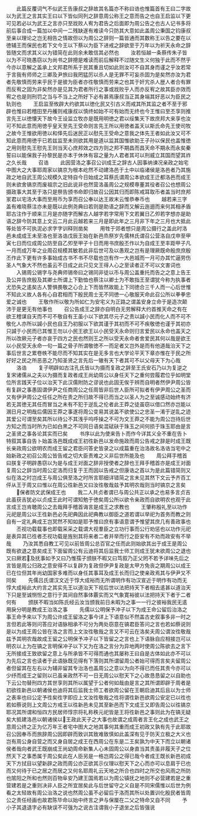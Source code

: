 <!-- { "loadSidebar": true } -->
　　此篇反覆词气不似武王告康叔之辞故其名篇亦不称曰诰也惟篇首有王曰二字故以为武王之言其实王曰以下皆似同列之辞意周公称王之意而告之也自王启监以下更可见若必以为武王之言亦只至戕败人宥为君告之后面即为周公告之也古人记书多将前后事合成一篇加以中间一二残缺遂有难读今只防其大意如此盖周公秉国之钧康叔至亲以理论之岂无相告之情故但以为周公之辞则一篇皆通而其数称王以告之要在以徳辅王而保民也若下文今王以下蔡以为臣下进戒之辞欲至于万年以为祈天永命之辞皆随文而求其义以为错简在此则余未敢信其必然也
　　汝若恒越一条蔡传朱子皆以为不可晓愚窃以为尚书之辞摠是难读而前后解释不过随文生义何独于此而不然乎今亦以意解之盖承上文邦君所系于民其重且切如此则汝可不自其身而谨之乎汝若常于言我有师师之三卿及尹旅曰我罔猛厉以杀人是无罪不可妄杀固为是矣然亦汝为君者先敬慎而劳来乎民于是彼为臣者亦徃敬慎而劳来之也其于奸宄杀人歴人者合有罪而反宥之固为非矣然亦是见其为君者所行之事或戕败乎人而亦反宥之故其臣亦效而宥之也是则刑罚之当与不当上之所好下必有甚焉康叔当正其身端其好恶以为臣民之轨则也
　　王启监至攸辟大约欲其以徳化民又引古义而戒其所其监之者不至于邪辟也惟曰若稽田至丹艧则戒康叔以慎终如始不可有始而无终也今王惟曰至丕享则推言先王以徳懐天下故今王设监立牧亦是既用明徳之君以绥集天下故庶邦大来享也汝可不知此意而用徳乎皇天至先王受命则言先王所以用徳者盖天以斯氏命先王使司牧之故今王惟欲用徳以和怿先后迷民正以慰先王受命之意我之体先王者如此汝又可不知此意而用徳乎已若兹监至未则欲其用是道以监其国惟欲助王子孙以保民也盖惟徳之用则慰先王慰先王则当天心庶邦效之四方则之邦不期昌而昌天命不期永而永矣秦誓曰以能保我子孙黎民是亦本于休休有容之量为人君者其可以刑威立其国而望其祚之久长哉
　　召诰
　　此因营洛之事召公训成王之辞古人因事纳谏况亲政之始宅中图大之大事耶周家以镐京为根本屹然不动建洛邑于土中以临诸侯是洛邑者乃其施政之地自武王周公规模久定特自今日始成之耳蔡氏谓周公本欲成王迁都洛邑而成王则未欲舍镐京而废祖宗之旧此说非也然营洛虽周公之规模専董其役者召公也想周公摄政事大其至于洛只是祭告颁书命即归故召公因其归而即陈戒耳取币者盖当时庶邦冡君以宅洛大事而至用币为享而召公奉以达王故末云惟恭奉币也
　　越若来三字盖有难晓蔡注亦未是既以此例尧典曰若则是助语之辞而又解云迤逦而来何其相矛盾耶古注作于顺来三月是亦随字而解古人越字若字常用下文若翼日乙夘若字想亦是助语之辞今防其意上文云二月此云越若来三月是即此年之三月非下年之三月也大抵此等处皆不可执泥必求字字训释则凿矣
　　用牲于郊者想只是周公摄行之盖此时洛邑未成成王未至洛也至洛诰戊辰王始在新邑烝祭岁先儒林氏谓召公营洛自戊申至甲寅七日而位成周公防至自乙夘至甲子十日而用书庶殷丕作以为自成王至丰距甲子凡一月而成万年之业周召规模其敏若此非后世可及以愚观之岂有是理厥既命殷庶庶殷丕作此下更有许多事始成古书不书不尽载也岂有作一大邑城而一月可办其忙逼劳伤圣人气象大不然也虽云不日成之此只见文王得人心之至读者正不可以文害词也
　　入锡周公锡字与尧典师锡帝曰之锡同非徒以币与周公盖重托而告之之意上告王及公并告庶殷及其卿士所谓上下勤恤也蔡注以卿士为不敢指王至谓犹今称为执事者尤恐失之逺矣古人警惧畏敬之心合上下而皆然故能上下同徳合三千人而一心后世惟不知此义故人各有心自君相而下殷民周士无不同徳一心敬服天命此召公所以拳拳忠爱之诚也
　　王敬作所以敬为所如仁为安宅义为正路之谓盖安身立命于是造次颠沛于是更无有他事也
　　召公告成王之辞亦自明白无劳解释大约首推天命之有在欲王稽谋自天而不可不敬自有王虽小以下欲其尽元子之责以諴小民而化人而不可不敬化人亦所以諴小民也自王乃初服以下欲其谨于其初而不可不疾敬徳也谨于其初亦只諴于小民而已其惟王勿以小民王欲王以小民受天永命则归言爱民以永命也盖天之所以改厥元子者亦哀于四方之民也然则王之所以受天永命者舍爱民其何以哉是欲王以小民受天永命一句一篇之骨子所谓敬徳不一而足者又岂外是而有他道哉治天下之事后世言之累卷帙不能尽而不知其实在是无多言也大学论平天下章亦惟在于民之所好好之民之所恶恶之乃知圣贤之言先后一辙有天下者其可不以父母天下为心哉
　　洛诰
　　复子明辟如古注孔氏皆以为摄而复政之辞至王氏安石乃以为复逆之复宋诸儒从之夫以为摄而复政者成王尚幼周公以身任天下之重何尝履君位乎如明堂位所言践天子位以治天下此汉儒附防之谬说也此固无俟于辨而自明者然伊尹周公皆有复辟之事愚固谓伊尹之任商周公之任周皆非后世人臣所可拟者有伊尹周公之圣而又有伊尹周公之任任之所在责之所归故不得已而当之以圣人为之至诚感动始终有济若无其徳无其任而冒当之未有不犯于逆乱之伦者此王莽之徒虽窃以借口然亦岂能以溷日月之明哉后儒因王莽之事遂将周公变易其说盖不欲使公之忠圣一淆于逆乱之迹其爱公可谓至矣其所以待公不其浅乎呜呼操之不可为文王莽之不能为周公岂待后世方知之而当时所为已如白黒之不可同日语矣混碔砆于珠玉之间何损于珠玉耶由是言之圣贤之事各论其实而已矣
　　书序以此为使来告卜而作今详其义全不重在告卜特叙其事自告卜始盖洛邑既成成王初徃新邑以发命施政而周公告戒之辞是时成王既长亲政周公欲明农而成王留之君臣问答史皆录之以成篇重在治洛故名洛诰当宅中之始新政之初召公周公皆告戒之切大臣责难之义非后世所能及也
　　周公拜手稽首曰朕复子明辟愚窃以为是与成王对面之辞非授使者之辞也王拜手稽首亦是成王对面复周公之辞当时周公定洛而归复于王而因以告戒之但康诰之首以为是此篇错简则又似在洛之时岂成王与周公俱至洛之时所言耶细详错简之言未见其然下文云予齐百工伻从王于周又曰惟以在周公徃新邑又曰汝徃敬哉兹予其明农哉则当时镐京之言矣
　　保者防文武保成王也
　　我二人共贞者谓已与周公共正以承之也易多言贞吉此虽获吉犹必以贞成王此时可谓知勉于徳矣周公所以欲令亲政而自欲明农也观于此言成王岂肯聴周公之去哉拜手稽首诲言是成王之求教也
　　王肇称殷礼至以功作元祀是周公以王徃新邑必先祀典因此祀典教以御臣之道若谓以举祀为首务而教之则自有一定礼典成王岂冥然不知如是耶予惟曰庶有事语意谓予惟望其庶几有善政事也
　　丕视功载载事也即载采采之载谓大视羣臣之立功行事而公行劝惩也以功作元祀是表异其已徃者丕视功载是旌别其将来者二者并举而行之臣安有不劝而政安有不举哉
　　乃汝其悉自教工可见以前皆周公总百官之任而此则始欲其出于成王是周公既有欲退之意矣成王下面留周公有云迪将其后监我士师工则成王犹未欲周公之退也又曰厥若及抚事如予又曰乃惟孺子颁朕不暇又曰笃叙乃正父罔不若予详味先后之言皆是周公归政之意安得不以复辟为复政但伊尹复政是太甲方免丧之期周公以成王已在位但其年尚幼国家多难而以身任其事耳及成王长而归之使亲政焉其与伊尹又不同矣
　　先儒吕氏谓汉文近于惇大成裕而无所谓明作有功汉宣近于明作有功而无惇大成裕此大约言之其实先王以道治天下视后世以法把持天下者相去逺甚以道治天下只是至诚恻怛之意行于其间自然事体覈实而又气象寛裕彼以法把持天下者于二者何有
　　颁朕不暇当如陈氏经云汝当颁我前日未暇为之事一一行之彼裕我民无逺用戾分明是教成王治洛之事
　　先儒以公明保予冲子以下为成王命公留后治洛之事王命予来以下为周公许成王留洛之事今详上下语意似不然盖古史叙事多非一时之言但若此等则问答应对语脉相承不可分为两处窃意在镐君臣答问之言也若如蔡说则是以为成王周公皆在洛之言而上文汝徃敬哉之言又不可云在洛矣夫周公谓汝徃敬哉兹予其明农哉故成王留之公明保予冲子以下皆留之之言也上下语脉自应相接岂可以明农以上为在镐之言明保冲子以下又为在洛之言分为异地两时使周公陈欲去之言下无所接成王致欲留之意上与所承皆不可得而通也其屡称王曰自是古体如此亦不可以为先后之言也读者于此语脉既见得有下落则其所谓留周公者始可得而言矣夫留周公者但留其在左右以为辅非留其专治洛也盖周公之意以为向不得已而任其责今亦可以少纾而成王之留则以已虽亲政然不可一日无周公以慰天下之心故恳恳留之以自助也下云公勿替刑四方其世享则其所以属望于公者何如哉由是言之其所谓即辟于周者是初欲徃新邑以朝诸侯也迪将其后监我士师工者欲周公留在王朝启迪其后且以为士师之表率也曰公定予徃矣徃字即应上文汝徃敬哉之徃将谓徃新邑欲周公安定已以徃也若如蔡说则上文周公方戒王以徃新邑未见其至新邑而下文成王又即告周公以徃镐京耶况其所谓和恒四方民居师惇宗将礼称秩元祀皆是王将徃新邑之事则此为在镐无疑矣大抵建洛邑以朝诸侯以王政此天子之大事也故谓之成周者言王化之成也武王之意周公终之正为亿万年王者宅中图大之地其事何其重而成王初政又孰有先于此耶故召公因奉币而旅辞周公因即辟而致训其致难致慎如此盖深有见于防天立极之大义也岂有周公身自营之而又身自居之成王在西周公在东是二王矣孰为中天下而立以朝诸侯者哉向者武王既崩成王尚幼周命新集人心未固周公以身直当其责虽非履天子之位然天下之事悉属于周公矣此在人臣另是一格岂周公之得已哉今者成王既长新邑初成天下方拭目以望新辟之政而周公亦正欲其示仪理以慰天下之心而亦可以息肩于已也而又何待于已之居之而居之又何名耶周礼云天地之所合也四时之所交也风雨之所防也隂阳之所和也然则百物阜安乃建王国焉若以为周公镇抚之地则不必营建若是之重营建若是之重则决非人臣之所宜居矣此与后世留守之义自是不同宋儒惟以后世为例看之太轻故有周公治洛之说也然周公虽不必留后于洛而其所以处置训化殷民者皆周公之责任经画也故君陈毕命以始中终言之尹与保厘在二父之特命又自不同
　　予小子其退退字必有缺误不可强为之说古注谓我小子退坐之后皆强说
